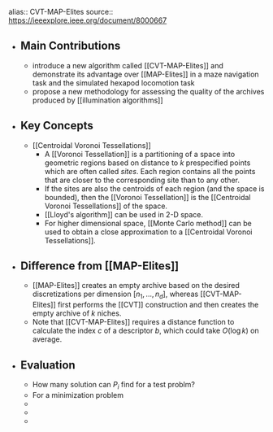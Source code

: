 alias:: CVT-MAP-Elites
source:: https://ieeexplore.ieee.org/document/8000667

- ## Main Contributions
	- introduce a new algorithm called [[CVT-MAP-Elites]] and demonstrate its advantage over [[MAP-Elites]] in a maze navigation task and the simulated hexapod locomotion task
	- propose a new methodology for assessing the quality of the archives produced by [[illumination algorithms]]
- ## Key Concepts
	- [[Centroidal Voronoi Tessellations]]
		- A [[Voronoi Tessellation]] is a partitioning of a space into geometric regions based on distance to $k$ prespecified points which are often called _sites_. Each region contains all the points that are closer to the corresponding site than to any other.
		- If the sites are also the centroids of each region (and the space is bounded), then the [[Voronoi Tessellation]] is the [[Centroidal Voronoi Tessellations]] of the space.
		- [[Lloyd's algorithm]] can be used in 2-D space.
		- For higher dimensional space, [[Monte Carlo method]] can be used to obtain a close approximation to a [[Centroidal Voronoi Tessellations]].
- ## Difference from [[MAP-Elites]]
	- [[MAP-Elites]] creates an empty archive based on the desired discretizations per dimension $[n_1, \dots, n_d]$, whereas [[CVT-MAP-Elites]] first performs the [[CVT]] construction and then creates the empty archive of $k$ niches.
	- Note that [[CVT-MAP-Elites]] requires a distance function to calculate the index $c$ of a descriptor $b$, which could take $O(\log k)$ on average.
- ## Evaluation
	- How many solution can $P_i$ find for a test problm?
	- For a minimization problem
	-
	-
	-